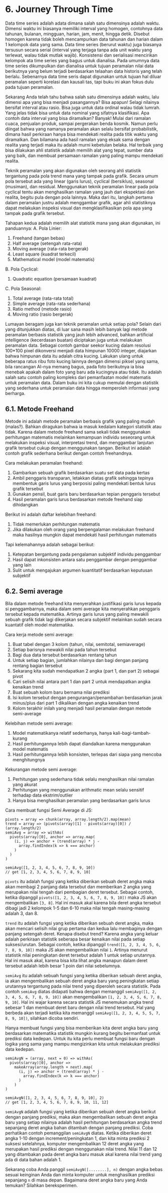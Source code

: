 # 6. Journey Through Time

Data time series adalah adata dimana salah satu dimensinya adalah waktu. Dimensi waktu ini biasanya memiliki interval yang homogen, contohnya data tahunan, bulanan, mingguan, harian, jam, menit, hingga detik. Disebut homogen karena tidak boleh mencampurkan data tahunan dan harian dalam 1 kelompok data yang sama. Data time series (berurut waktu) juga biasanya tersusun secara serial (interval yang terjaga tanpa ada unit waktu yang terlewat, walau tidak mutlak wajib). Konsistensi dan serialisasi mencirikan kelompok ata time series yang bagus untuk dianalisa. Pada umumnya data time series dikumpulkan dan dianalisa untuk tujuan peramalan nilai data berikutnya yang belum terjadi berdasarkan telaahan data historis yang telah berlalu. Sebenarnya data time seris dapat digunakan untuk tujuan hal diluar peramalan seperti korelasi dan kausali tas, tapi buku ini akan fokus dulu pada tujuan peramalan.

Sekarang Anda telah tahu bahwa salah satu dimensinya adalah waktu, lalu dimensi apa yang bisa menjadi pasangannya? Bisa apapun! Selagi nilainya bersifat interval atau rasio. Bisa juga untuk data ordinal walau tidak lumrah. Yang jelas tidak bisa untuk data nominal yang sifatnya klasifikasi. Apa contoh data interval yang bisa diramalkan? Banyak! Mulai dari ramalan cuaca, penjualan produk, sampai pergerakan benda kosmik. Namun perlu diingat bahwa yang namanya peramalan akan selalu bersifat probabilistik, dimana hasil perkiraan hanya bisa mendekati realita pada titik waktu yang diramalkan. Dan bilamana ada hasil ramalan yang eksak sama dengan realita yang terjadi maka itu adalah murni kebetulan belaka. Hal terbaik yang bisa dilakukan ahli statistik adalah memilih alat yang tepat, sumber data yang baik, dan membuat persamaan ramalan yang paling mampu mendekati realita.

Teknik peramalan yang akan digunakan oleh seorang ahli statistik tergantung pada pola trend mana yang tampak pada grafik. Secara umum pola tersebut ada yang linear (garis lurus), cyclical (bersiklus), seasonal (musiman), dan residual. Menggunakan teknik peramalan linear pada pola cyclical tentu akan menghasilkan ramalan yang jauh dari ekspektasi dan realita, begitu pula dengan pola lainnya. Maka dari itu, langkah pertama dalam peramalan justru adalah menggambar grafik, agar ahli statistiknya dapat melakukan inspeksi visual dan mengklasifikasikan pola apa yang tampak pada grafik tersebut.

Tahapan kedua adalah memilih alat statistik mana yang akan digunakan, ini panduannya:
A. Pola Linier:
1. Freehand (tangan bebas)
2. Half average (setengah rata-rata)
3. Moving average (rata-rata bergerak)
4. Least square (kuadrat terkecil)
5. Mathematical model (model matematis)

B. Pola Cyclical:
1. Quadratic equation (persamaan kuadrat)

C. Pola Seasonal:
1. Total average (rata-rata total)
2. Simple average (rata-rata sederhana)
3. Ratio method (metode rasio)
4. Moving ratio (rasio bergerak)

Lumayan beragam juga kan teknik peramalan untuk setiap pola? Selain dari yang ditunjukkan diatas, di luar sana masih lebih banyak lagi metode peramalan berbasis statistik yang jauh lebih advanced, bahkan artificial intelligence (kecerdasan buatan) diciptakan juga untuk melakukan peramalan data. Sebagai contoh gambar seekor kucing dalam resolusi 100*100 pixel dikonversi menjadi data himpunan 10000 integer, diajarkan bahwa himpunan data itu adalah citra kucing. Lakukan ulang untuk beberapa ratus ribu foto kucing lainnya dengan dimensi piksel yang sama, bila rancangan AI-nya memang bagus, pada foto berikutnya ia bisa menebak apakah dalam foto yang baru ada kucingnya atau tidak. Itu adalah salah satu contoh paling kompleks dari pemanfaatan model matematis untuk peramalan data. Dalam buku ini kita cukup memulai dengan statistik yang sederhana untuk peramalan data hingga memperoleh informasi yang berharga.

## 6.1. Metode Freehand
Metode ini adalah metode peramalan berbasis grafik yang paling mudah (malas?). Bahkan diragukan bahwa ia masuk kedalam kategori statistik atau tidak. Karena dalam metode freehand sama sekali tidak menggunakan perhitungan matematis melainkan kemampuan individu seseorang untuk melakukan inspeksi visual, interpretasi trend, dan menggambar lanjutan grafik tersebut cukup dengan menggunakan tangan. Berikut ini adalah contoh grafik sederhana berikut dengan contoh freehandnya.

Cara melakukan peramalan freehand:
1. Gambarkan sebuah grafik berdasarkan suatu set data pada kertas
2. Ambil penggaris transparan, letakkan diatas grafik sehingga tepinya membentuk garis lurus yang berposisi paling mendekati bentuk lurus grafik tersebut
3. Gunakan pensil, buat garis baru berdasarkan tepian penggaris tersebut
4. Hasil peramalan garis lurus berdasarkan metode freehand siap dihidangkan

Berikut ini adalah daftar kelebihan freehand:
1. Tidak memerlukan perhitungan matematis
2. Jika dilakukan oleh orang yang berpengalaman melakukan freehand maka hasilnya mungkin dapat mendekati hasil perhitungan matematis

Tapi kelemahannya adalah sebagai berikut:
1. Ketepatan bergantung pada pengalaman subjektif individu penggambar
2. Hasil dapat inkonsisten antara satu penggambar dengan penggambar yang lain
3. Sulit untuk mengajukan argumen kuantitatif berdasarkan keputusan subjektif

## 6.2. Semi average
Bila dalam metode freehand kita menyerahkan justifikasi garis lurus kepada si penggambarnya, maka dalam semi average kita menyerahkan penggaris tersebut kepada matematika. Artinya garis lurus yang paling mewakili sebuah grafik tidak lagi dikerjakan secara subjektif melainkan sudah secara kuantatif oleh model matematika.

Cara kerja metode semi average:
1. Buat tabel dengan 3 kolom (tahun, nilai, semitotal, semiaverage)
2. Setiap barisnya mewakili nilai pada tahun tersebut
3. Bagi dua data tersebut berdasarkan rentang tahun
4. Untuk setiap bagian, jumlahkan nilainya dan bagi dengan panjang rentang bagian tersebut
5. Sekarang kita sudah mendapatkan 2 angka (part 1, dan part 2) sebagai pivot
6. Cari selisih nilai antara part 1 dan part 2 untuk mendapatkan angka kenaikan trend
7. Buat sebuah kolom baru bernama nilai prediksi
8. Isi kolom tersebut dengan pengurangan/penambahan berdasarkan jarak minus/plus dari part 1 dikalikan dengan angka kenaikan trend
9. Kolom terakhir inilah yang menjadi hasil peramalan dengan metode semi-average

Kelebihan metode semi average:
1. Model matematikanya relatif sederhanya, hanya kali-bagi-tambah-kurang
2. Hasil perhitungannya lebih dapat diandalkan karena menggunakan model matematis
2. Hasil perhitungannya lebih konsisten, terlepas dari siapa yang mencoba menghitungnya

Kekurangan metode semi average:
1. Perhitungan yang sederhana tidak selalu menghasilkan nilai ramalan yang akurat
2. Perhitungan yang menggunakan arithmatic mean selalu sensitif terhadap data ekstrim/outlier
3. Hanya bisa menghasilkan peramalan yang berdasarkan garis lurus

Cara membuat fungsi Semi Average di JS:
```
pivots = array => chunk(array, array.length/2).map(mean)
trend = array => (pivots(array)[1] - pivots(array)[0]) / (array.length/2)
semiAvg = array => withAs(
  pivots(array)[0], anchor => array.map(
    (i, j) => anchor + (trend(array) * j -
      array.findIndex(k => k === anchor)
    )
  )
)

semiAvg([1, 2, 3, 4, 5, 6, 7, 8, 9, 10])
// get [1, 2, 3, 4, 5, 6, 7, 8, 9, 10]
```
`pivots` itu adalah fungsi yang ketika diberikan sebuah deret angka maka akan membagi 2 panjang data tersebut dan memberikan 2 angka yang merupakan nilai tengah dari pembagian deret tersebut. Sebagai contoh, ketika dipanggil `pivots([1, 2, 3, 4, 5, 6, 7, 8, 9, 10])` maka JS akan mengembalikan `[3, 8]`. Hal ini masuk akal karena bila deret angka tersebut dibagi jadi 2 kelompok 1-5 dan 6-10 maka nilai tengah masing-masing adalah 3, dan 8.

`trend` itu adalah fungsi yang ketika diberikan sebuah deret angka, maka akan mencari selisih nilai grup pertama dan kedua lalu membaginya dengan panjang setengah deret. Kenapa disebut trend? Karena angka yang keluar adalah perkiraan statistik seberapa besar kenaikan nilai pada setiap suksesi/urutan. Sebagai contoh, ketika dipanggil `trend([1, 2, 3, 4, 5, 6, 7, 8, 9, 10])` maka JS akan mengembalikan nilai `1`. Artinya menurut statistik nilai peningkatan deret tersebut adalah 1 untuk setiap urutannya. Hal ini masuk akal, karena bisa kita lihat angka manapun dalam deret tersebut adalah lebih besar 1 poin dari nilai sebelumnya.

`semiAvg` itu adalah sebuah fungsi yang ketika diberikan sebuah deret angka, ia akan mengembalikan sebuah deret angka baru yang peningkatan setiap urutannya tergantung pada nilai trend yang diperoleh secara statistik. Pada contoh `semiAvg` diatas didapati bahwa dengan memanggil `semiAvg([1, 2, 3, 4, 5, 6, 7, 8, 9, 10])` akan mengembalikan `[1, 2, 3, 4, 5, 6, 7, 8, 9, 10]`. Hal ini wajar karena secara statistik JS menemukan angka trend sebesar 1 dan membuat deret baru dengan nilai trend tersebut. Hal yang berbeda akan terjadi ketika kita memanggil `semiAvg([1, 2, 3, 4, 5, 5, 7, 8, 9, 10])`, silahkan dicoba sendiri.

Hanya membuat fungsi yang bisa memberikan kita deret angka baru yang berdasarkan matematika statistik mungkin kurang begitu bermanfaat untuk prediksi data kedepan. Untuk itu kita perlu membuat fungsi baru dengan logika yang sama yang mampu mengizinkan kita untuk melakukan prediksi data kedepan.

```
semiAvgN = (array, next = 0) => withAs(
  pivots(array)[0], anchor =>
    makeArray(array.length + next).map(
      (i, j) => anchor + (trend(array) * j -
        array.findIndex(k => k === anchor)
      )
    )
)

semiAvgN([1, 2, 3, 4, 5, 6, 7, 8, 9, 10], 2)
// get [1, 2, 3, 4, 5, 6, 7, 8, 9, 10, 11, 12]
```

`semiAvgN` adalah fungsi yang ketika diberikan sebuah deret angka berikut dengan panjang prediksi, maka akan mengembalikan sebuah deret angka baru yang setiap nilainya adalah hasil perhitungan berdasarkan angka trend sepanjang deret angka bahan ditambah dengan panjang prediksi. Coba perhatikan contoh pemanggilan `semiAvgN` diatas. Ketika diberikan deret angka 1-10 dengan increment/peningkatan 1, dan kita minta prediksi 2 suksesi setelahnya, komputer mengembalikan 12 deret angka yang merupakan hasil prediksi dengan menggunakan nilai trend. Nilai 11 dan 12 yang ditambakan pada deret angka baru masuk akal karena nilai trend yang ada di data bahan adalah 1.

Sekarang coba Anda panggil `semiAvgN([........], n)` dengan angka bebas sesuai keinginan Anda dan minta komputer untuk menghasilkan prediksi sepanjang `n` di masa depan. Bagaimana deret angka baru yang Anda temukan? Silahkan bereksperimen.